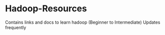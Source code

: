 # Hadoop-Resources
Contains links and docs to learn hadoop (Beginner to Intermediate)
Updates frequently

